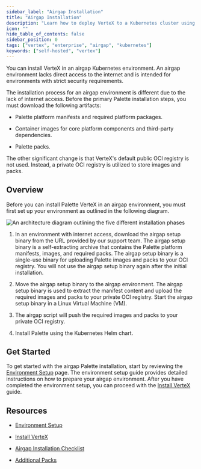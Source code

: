 ```yaml
---
sidebar_label: "Airgap Installation"
title: "Airgap Installation"
description: "Learn how to deploy VerteX to a Kubernetes cluster using a Helm Chart."
icon: ""
hide_table_of_contents: false
sidebar_position: 0
tags: ["vertex", "enterprise", "airgap", "kubernetes"]
keywords: ["self-hosted", "vertex"]
---
```


You can install VerteX in an airgap Kubernetes environment. An airgap environment lacks direct access to the internet
and is intended for environments with strict security requirements.

The installation process for an airgap environment is different due to the lack of internet access. Before the primary
Palette installation steps, you must download the following artifacts:

- Palette platform manifests and required platform packages.

- Container images for core platform components and third-party dependencies.

- Palette packs.

The other significant change is that VerteX's default public OCI registry is not used. Instead, a private OCI registry
is utilized to store images and packs.

## Overview

Before you can install Palette VerteX in an airgap environment, you must first set up your environment as outlined in
the following diagram.

![An architecture diagram outlining the five different installation phases](/enterprise-version_air-gap-repo_k8s-points-overview-order-diagram.webp)

1. In an environment with internet access, download the airgap setup binary from the URL provided by our support team.
   The airgap setup binary is a self-extracting archive that contains the Palette platform manifests, images, and
   required packs. The airgap setup binary is a single-use binary for uploading Palette images and packs to your OCI
   registry. You will not use the airgap setup binary again after the initial installation.

2. Move the airgap setup binary to the airgap environment. The airgap setup binary is used to extract the manifest
   content and upload the required images and packs to your private OCI registry. Start the airgap setup binary in a
   Linux Virtual Machine (VM).

3. The airgap script will push the required images and packs to your private OCI registry.

4. Install Palette using the Kubernetes Helm chart.

## Get Started

To get started with the airgap Palette installation, start by reviewing the
[Environment Setup](./kubernetes-airgap-instructions.md) page. The environment setup guide provides detailed
instructions on how to prepare your airgap environment. After you have completed the environment setup, you can proceed
with the [Install VerteX](./install.md) guide.

## Resources

- [Environment Setup](kubernetes-airgap-instructions.md)

- [Install VerteX](./install.md)

- [Airgap Installation Checklist](checklist.md)

- [Additional Packs](../../../../downloads/additional-packs.md)
